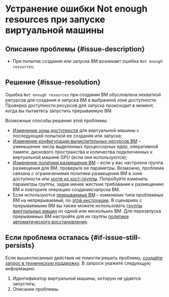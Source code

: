 # Устранение ошибки Not enough resources при запуске виртуальной машины


## Описание проблемы {#issue-description}

* При попытке создания или запуска ВМ возникает ошибка `Not enough resources`;

## Решение {#issue-resolution}

Ошибка `Not enough resources` при создании ВМ обусловлена нехваткой ресурсов для создания и запуска ВМ в выбранной зоне доступности.
Проверка доступности ресурсов для запуска происходит в момент, когда вы пытаетесь запустить прерываемую ВМ.

Возможные способы решения этой проблемы:

* [Изменение зоны доступности](../../../compute/operations/vm-control/vm-change-zone.md) для виртуальной машины с последующей попыткой ее создания или запуска;
* [Изменение конфигурации вычислительных ресурсов ВМ](../../../compute/operations/vm-control/vm-change-zone.md) – уменьшение числа выделенных процессорных ядер, оперативной памяти, дискового пространства и количества подключенных к виртуальной машине GPU (если они используются);
* [Изменение политики размещения ВМ](../../../compute/operations/placement-groups/create.md) – если у вас настроена группа размещения для ВМ, проверьте ее параметры. Возможно, проблема связана с ограничениями политики размещения ВМ в зоне доступности или [хосте из хост-группы](../../../compute/concepts/dedicated-host.md#bind-vm). Попробуйте изменить параметры группы, задав менее жесткие требования к размещению ВМ и повторите операцию создания/запуска ВМ.
* Если используются [прерываемые ВМ](../../../compute/concepts/preemptible-vm.md) – изменение типа проблемных ВМ на непрерываемый, по [этой инструкции](../../../compute/operations/vm-create/create-preemptible-vm.md#preemptible-to-regular).
В сценариях с прерываемыми ВМ вы также можете использовать [группы виртуальных машин](../../../compute/concepts/instance-groups/index.md) из одной или нескольких ВМ. Для перезапуска прерываемых ВМ настройте для их группы [политики автоматического восстановления](../../../compute/concepts/instance-groups/autohealing.md).

## Если проблема осталась {#if-issue-still-persists}

Если вышеописанные действия не помогли решить проблему, [создайте запрос в техническую поддержку](https://console.cloud.yandex.ru/support?section=contact).
В запросе укажите следующую информацию:

1. Идентификатор виртуальной машины, которую не удается запустить;
2. Описание проблемы.
